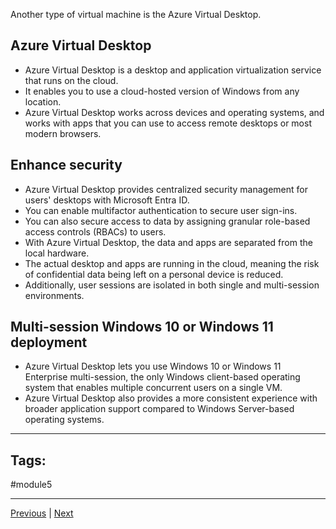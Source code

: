 Another type of virtual machine is the Azure Virtual Desktop. 

## Azure Virtual Desktop
- Azure Virtual Desktop is a desktop and application virtualization service that runs on the cloud. 
- It enables you to use a cloud-hosted version of Windows from any location. 
- Azure Virtual Desktop works across devices and operating systems, and works with apps that you can use to access remote desktops or most modern browsers.

## Enhance security
- Azure Virtual Desktop provides centralized security management for users' desktops with Microsoft Entra ID. 
- You can enable multifactor authentication to secure user sign-ins. 
- You can also secure access to data by assigning granular role-based access controls (RBACs) to users.
- With Azure Virtual Desktop, the data and apps are separated from the local hardware. 
- The actual desktop and apps are running in the cloud, meaning the risk of confidential data being left on a personal device is reduced. 
- Additionally, user sessions are isolated in both single and multi-session environments.
## Multi-session Windows 10 or Windows 11 deployment
- Azure Virtual Desktop lets you use Windows 10 or Windows 11 Enterprise multi-session, the only Windows client-based operating system that enables multiple concurrent users on a single VM. 
- Azure Virtual Desktop also provides a more consistent experience with broader application support compared to Windows Server-based operating systems.


---
## Tags:
#module5

---
[Previous](Describe-Azure-Virtual-Machines) | [Next](Describe-Azure-Containers.md)

